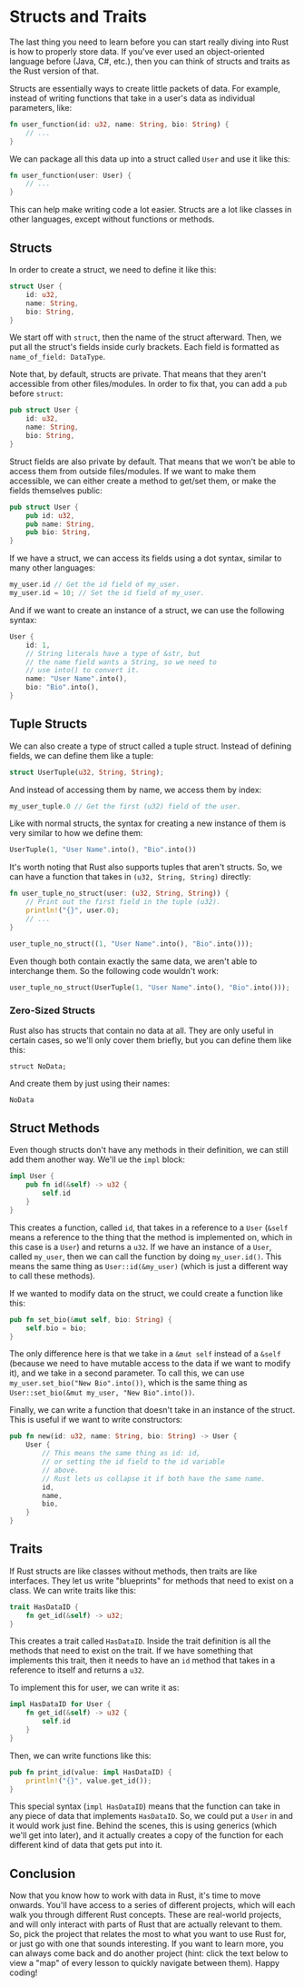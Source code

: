 # Structs and Traits

The last thing you need to learn before you can start really diving into Rust is how to properly store data. If you've ever used an object-oriented language before (Java, C#, etc.), then you can think of structs and traits as the Rust version of that.

Structs are essentially ways to create little packets of data. For example, instead of writing functions that take in a user's data as individual parameters, like:

```rust
fn user_function(id: u32, name: String, bio: String) {
    // ...
}
```

We can package all this data up into a struct called `User` and use it like this:

```rust
fn user_function(user: User) {
    // ...
}
```

This can help make writing code a lot easier. Structs are a lot like classes in other languages, except without functions or methods.

## Structs

In order to create a struct, we need to define it like this:

```rust
struct User {
    id: u32,
    name: String,
    bio: String,
}
```

We start off with `struct`, then the name of the struct afterward. Then, we put all the struct's fields inside curly brackets. Each field is formatted as `name_of_field: DataType`.

Note that, by default, structs are private. That means that they aren't accessible from other files/modules. In order to fix that, you can add a `pub` before `struct`:

```rust
pub struct User {
    id: u32,
    name: String,
    bio: String,
}
```

Struct fields are also private by default. That means that we won't be able to access them from outside files/modules. If we want to make them accessible, we can either create a method to get/set them, or make the fields themselves public:

```rust
pub struct User {
    pub id: u32,
    pub name: String,
    pub bio: String,
}
```

If we have a struct, we can access its fields using a dot syntax, similar to many other languages:

```rust
my_user.id // Get the id field of my_user.
my_user.id = 10; // Set the id field of my_user.
```

And if we want to create an instance of a struct, we can use the following syntax:

```rust
User {
    id: 1,
    // String literals have a type of &str, but
    // the name field wants a String, so we need to
    // use into() to convert it.
    name: "User Name".into(),
    bio: "Bio".into(),
}
```

## Tuple Structs

We can also create a type of struct called a tuple struct. Instead of defining fields, we can define them like a tuple:

```rust
struct UserTuple(u32, String, String);
```

And instead of accessing them by name, we access them by index:

```rust
my_user_tuple.0 // Get the first (u32) field of the user.
```

Like with normal structs, the syntax for creating a new instance of them is very similar to how we define them:

```rust
UserTuple(1, "User Name".into(), "Bio".into())
```

It's worth noting that Rust also supports tuples that aren't structs. So, we can have a function that takes in `(u32, String, String)` directly:

```rust
fn user_tuple_no_struct(user: (u32, String, String)) {
    // Print out the first field in the tuple (u32).
    println!("{}", user.0);
    // ...
}

user_tuple_no_struct((1, "User Name".into(), "Bio".into()));
```

Even though both contain exactly the same data, we aren't able to interchange them. So the following code wouldn't work:

```rust
user_tuple_no_struct(UserTuple(1, "User Name".into(), "Bio".into()));
```

### Zero-Sized Structs

Rust also has structs that contain no data at all. They are only useful in certain cases, so we'll only cover them briefly, but you can define them like this:

```struct
struct NoData;
```

And create them by just using their names:

```rust
NoData
```

## Struct Methods

Even though structs don't have any methods in their definition, we can still add them another way. We'll ue the `impl` block:

```rust
impl User {
    pub fn id(&self) -> u32 {
        self.id
    }
}
```

This creates a function, called `id`, that takes in a reference to a `User` (`&self` means a reference to the thing that the method is implemented on, which in this case is a `User`) and returns a `u32`. If we have an instance of a `User`, called `my_user`, then we can call the function by doing `my_user.id()`. This means the same thing as `User::id(&my_user)` (which is just a different way to call these methods).

If we wanted to modify data on the struct, we could create a function like this:

```rust
pub fn set_bio(&mut self, bio: String) {
    self.bio = bio;
}
```

The only difference here is that we take in a `&mut self` instead of a `&self` (because we need to have mutable access to the data if we want to modify it), and we take in a second parameter. To call this, we can use `my_user.set_bio("New Bio".into())`, which is the same thing as `User::set_bio(&mut my_user, "New Bio".into())`.

Finally, we can write a function that doesn't take in an instance of the struct. This is useful if we want to write constructors:

```rust
pub fn new(id: u32, name: String, bio: String) -> User {
    User {
        // This means the same thing as id: id,
        // or setting the id field to the id variable
        // above.
        // Rust lets us collapse it if both have the same name.
        id,
        name,
        bio,
    }
}
```

## Traits

If Rust structs are like classes without methods, then traits are like interfaces. They let us write "blueprints" for methods that need to exist on a class. We can write traits like this:

```rust
trait HasDataID {
    fn get_id(&self) -> u32;
}
```

This creates a trait called `HasDataID`. Inside the trait definition is all the methods that need to exist on the trait. If we have something that implements this trait, then it needs to have an `id` method that takes in a reference to itself and returns a `u32`.

To implement this for user, we can write it as:

```rust
impl HasDataID for User {
    fn get_id(&self) -> u32 {
        self.id
    }
}
```

Then, we can write functions like this:

```rust
pub fn print_id(value: impl HasDataID) {
    println!("{}", value.get_id());
}
```

This special syntax (`impl HasDataID`) means that the function can take in any piece of data that implements `HasDataID`. So, we could put a `User` in and it would work just fine. Behind the scenes, this is using generics (which we'll get into later), and it actually creates a copy of the function for each different kind of data that gets put into it.

## Conclusion

Now that you know how to work with data in Rust, it's time to move onwards.
You'll have access to a series of different projects, which will each walk you through different Rust concepts.
These are real-world projects, and will only interact with parts of Rust that are actually relevant to them.
So, pick the project that relates the most to what you want to use Rust for,
or just go with one that sounds interesting.
If you want to learn more, you can always come back and do another project
(hint: click the text below to view a "map" of every lesson to quickly navigate between them).
Happy coding!